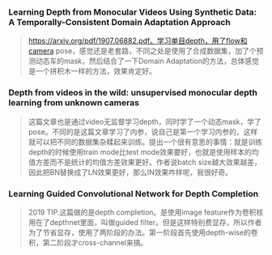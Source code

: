 ### Learning Depth from Monocular Videos Using Synthetic Data: A Temporally-Consistent Domain Adaptation Approach
> https://arxiv.org/pdf/1907.06882.pdf。学习单目depth，用了flow和camera pose，感觉还是老套路，不同之处是使用了合成数据集，加了个预测动态车的mask，然后结合了一下Domain Adaptation的方法，总体感觉是一个拼积木一样的方法，效果肯定好。

### Depth from videos in the wild: unsupervised monocular depth learning from unknown cameras
> 这篇文章也是通过video无监督学习depth，同时学了一个动态mask，学了pose。不同的是这篇文章学习了内参，说自己是第一个学习内参的，这样就可以把不同的数据集杂糅起来训练。提出一个很有意思的事情：就是训练depth的时候使用train mode比test mode效果要好，也就是使用样本的均值方差而不是统计的均值方差效果更好。作者说batch size越大效果越差，因此把BN替换成了LN效果更好，那么IN效果咋样呢，我很好奇。

### Learning Guided Convolutional Network for Depth Completion
> 2019 TIP.这篇做的是depth completion。是使用image feature作为卷积核用在了depthnet里面，叫做guided filter。但是这样特别费显存，所以作者为了节省显存，使用了两阶段的办法。第一阶段首先使用depth-wise的卷积，第二阶段才cross-channel来搞。
